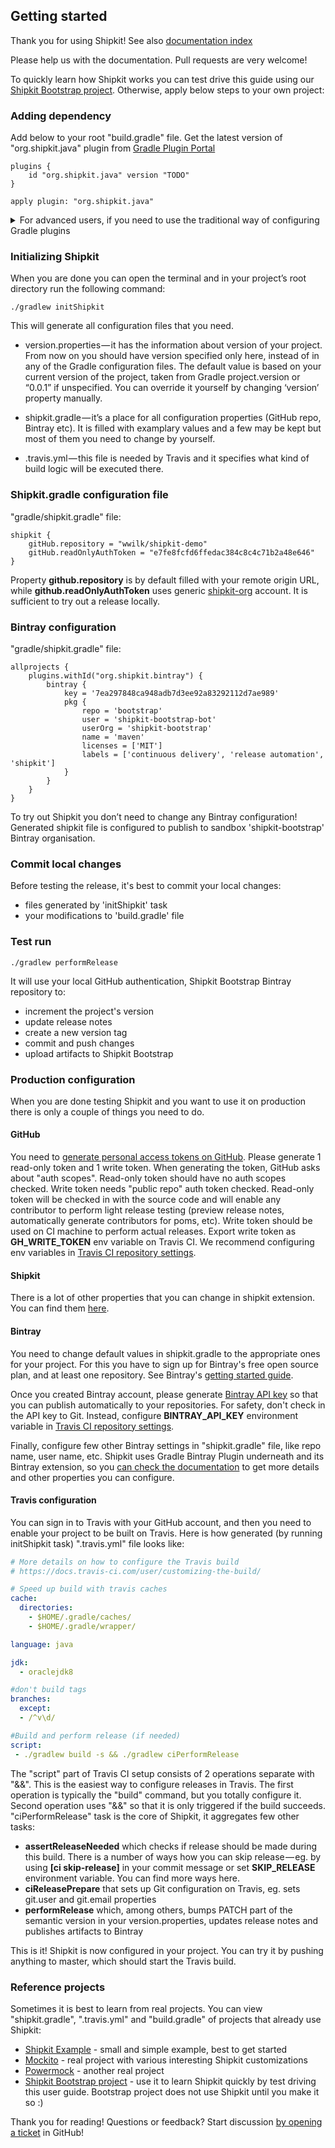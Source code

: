 ## Getting started

Thank you for using Shipkit!
See also [documentation index](/README.md#documentation)

Please help us with the documentation.
Pull requests are very welcome!

To quickly learn how Shipkit works you can test drive this guide using our [Shipkit Bootstrap project](https://github.com/mockito/shipkit-bootstrap).
Otherwise, apply below steps to your own project:

### Adding dependency

Add below to your root "build.gradle" file.
Get the latest version of "org.shipkit.java" plugin from [Gradle Plugin Portal](https://plugins.gradle.org/plugin/org.shipkit.java)

```Gradle
plugins {
    id "org.shipkit.java" version "TODO"
}

apply plugin: "org.shipkit.java"
```

<details>
    <summary>For advanced users, if you need to use the traditional way of configuring Gradle plugins</summary>

```Gradle
buildscript {
    repositories {
        maven { url "https://plugins.gradle.org/m2/" }
    }

    dependencies {
        classpath "org.shipkit:shipkit:TODO"
    }
}

apply plugin: "org.shipkit.java"
```
</details>

### Initializing Shipkit

When you are done you can open the terminal and in your project’s root directory run the following command:

    ./gradlew initShipkit

This will generate all configuration files that you need.

* version.properties — it has the information about version of your project.
From now on you should have version specified only here, instead of in any of the Gradle configuration files.
The default value is based on your current version of the project, taken from Gradle project.version or “0.0.1” if unspecified.
You can override it yourself by changing ‘version’ property manually.

* shipkit.gradle — it’s a place for all configuration properties (GitHub repo, Bintray etc).
It is filled with examplary values and a few may be kept but most of them you need to change by yourself.

* .travis.yml — this file is needed by Travis and it specifies what kind of build logic will be executed there.

### Shipkit.gradle configuration file

"gradle/shipkit.gradle" file:

```Gradle
shipkit {
    gitHub.repository = "wwilk/shipkit-demo"
    gitHub.readOnlyAuthToken = "e7fe8fcfd6ffedac384c8c4c71b2a48e646"
}
```

Property **github.repository** is by default filled with your remote origin URL, while **github.readOnlyAuthToken** uses generic [shipkit-org](https://github.com/shipkit-org) account.
It is sufficient to try out a release locally.

### Bintray configuration

"gradle/shipkit.gradle" file:

```Gradle
allprojects {
    plugins.withId("org.shipkit.bintray") {
        bintray {
            key = '7ea297848ca948adb7d3ee92a83292112d7ae989'
            pkg {
                repo = 'bootstrap'
                user = 'shipkit-bootstrap-bot'
                userOrg = 'shipkit-bootstrap'
                name = 'maven'
                licenses = ['MIT']
                labels = ['continuous delivery', 'release automation', 'shipkit']
            }
        }
    }
}
```

To try out Shipkit you don’t need to change any Bintray configuration!
Generated shipkit file is configured to publish to sandbox 'shipkit-bootstrap' Bintray organisation.

### Commit local changes

Before testing the release, it's best to commit your local changes:

 - files generated by 'initShipkit' task
 - your modifications to 'build.gradle' file

### Test run

    ./gradlew performRelease

It will use your local GitHub authentication, Shipkit Bootstrap Bintray repository to:

- increment the project's version
- update release notes
- create a new version tag
- commit and push changes
- upload artifacts to Shipkit Bootstrap

### Production configuration

When you are done testing Shipkit and you want to use it on production there is only a couple of things you need to do.

#### GitHub

You need to [generate personal access tokens on GitHub](https://help.github.com/articles/creating-a-personal-access-token-for-the-command-line/).
Please generate 1 read-only token and 1 write token.
When generating the token, GitHub asks about "auth scopes".
Read-only token should have no auth scopes checked.
Write token needs "public repo" auth token checked.
Read-only token will be checked in with the source code and will enable any contributor to perform light release testing (preview release notes, automatically generate contributors for poms, etc).
Write token should be used on CI machine to perform actual releases.
Export write token as **GH_WRITE_TOKEN** env variable on Travis CI.
We recommend configuring env variables in [Travis CI repository settings](https://docs.travis-ci.com/user/environment-variables/#Defining-Variables-in-Repository-Settings).

#### Shipkit

There is a lot of other properties that you can change in shipkit extension.
You can find them [here](https://github.com/mockito/shipkit/blob/master/subprojects/shipkit/src/main/groovy/org/shipkit/gradle/configuration/ShipkitConfiguration.java).

#### Bintray

You need to change default values in shipkit.gradle to the appropriate ones for your project.
For this you have to sign up for Bintray's free open source plan, and at least one repository.
See Bintray's [getting started guide](https://bintray.com/docs/usermanual/starting/starting_gettingstarted.html).

Once you created Bintray account, please generate [Bintray API key](https://bintray.com/docs/usermanual/interacting/interacting_interacting.html#anchorAPIKEY) so that you can publish automatically to your repositories.
For safety, don't check in the API key to Git.
Instead, configure **BINTRAY_API_KEY** environment variable in [Travis CI repository settings](https://docs.travis-ci.com/user/environment-variables/#Defining-Variables-in-Repository-Settings).

Finally, configure few other Bintray settings in "shipkit.gradle" file, like repo name, user name, etc.
Shipkit uses Gradle Bintray Plugin underneath and its Bintray extension, so you [can check the documentation](https://github.com/bintray/gradle-bintray-plugin) to get more details and other properties you can configure.

#### Travis configuration

You can sign in to Travis with your GitHub account, and then you need to enable your project to be built on Travis.
Here is how generated (by running initShipkit task) ".travis.yml" file looks like:

```yml
# More details on how to configure the Travis build
# https://docs.travis-ci.com/user/customizing-the-build/

# Speed up build with travis caches
cache:
  directories:
    - $HOME/.gradle/caches/
    - $HOME/.gradle/wrapper/

language: java

jdk:
  - oraclejdk8

#don't build tags
branches:
  except:
  - /^v\d/

#Build and perform release (if needed)
script:
 - ./gradlew build -s && ./gradlew ciPerformRelease
```

The "script" part of Travis CI setup consists of 2 operations separate with "&&". This is the easiest way to configure releases in Travis. The first operation is typically the "build" command, but you totally configure it. Second operation uses "&&" so that it is only triggered if the build succeeds. "ciPerformRelease" task is the core of Shipkit, it aggregates few other tasks:

- **assertReleaseNeeded** which checks if release should be made during this build.
There is a number of ways how you can skip release — eg. by using **[ci skip-release]** in your commit message or set **SKIP_RELEASE** environment variable.
You can find more ways here.
- **ciReleasePrepare** that sets up Git configuration on Travis, eg. sets git.user and git.email properties
- **performRelease** which, among others, bumps PATCH part of the semantic version in your version.properties, updates release notes and publishes artifacts to Bintray

This is it! Shipkit is now configured in your project.
You can try it by pushing anything to master, which should start the Travis build.

### Reference projects

Sometimes it is best to learn from real projects.
You can view "shipkit.gradle", ".travis.yml" and "build.gradle" of projects that already use Shipkit:

 - [Shipkit Example](https://github.com/mockito/shipkit-example) - small and simple example, best to get started
 - [Mockito](https://github.com/mockito/mockito) - real project with various interesting Shipkit customizations
 - [Powermock](https://github.com/powermock/powermock) - another real project
 - [Shipkit Bootstrap project](https://github.com/mockito/shipkit-bootstrap) - use it to learn Shipkit quickly by test driving this user guide.
 Bootstrap project does not use Shipkit until you make it so :)

Thank you for reading!
Questions or feedback?
Start discussion [by opening a ticket](https://github.com/mockito/shipkit/issues/new) in GitHub!


